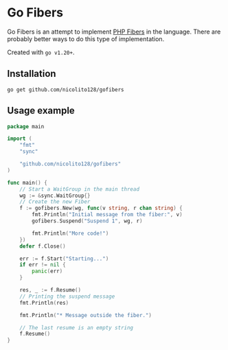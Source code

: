 # Go Fibers
Go Fibers is an attempt to implement <a href="https://www.php.net/manual/es/language.fibers.php">PHP Fibers</a> in the language. There are probably better ways to do this type of implementation.

Created with `go v1.20+`.

## Installation
    go get github.com/nicolito128/gofibers

## Usage example

```go
package main

import (
	"fmt"
	"sync"

	"github.com/nicolito128/gofibers"
)

func main() {
	// Start a WaitGroup in the main thread
	wg := &sync.WaitGroup{}
	// Create the new Fiber
	f := gofibers.New(wg, func(v string, r chan string) {
		fmt.Println("Initial message from the fiber:", v)
		gofibers.Suspend("Suspend 1", wg, r)

		fmt.Println("More code!")
	})
	defer f.Close()

	err := f.Start("Starting...")
	if err != nil {
		panic(err)
	}

	res, _ := f.Resume()
	// Printing the suspend message
	fmt.Println(res)

	fmt.Println("* Message outside the fiber.")

	// The last resume is an empty string
	f.Resume()
}
```